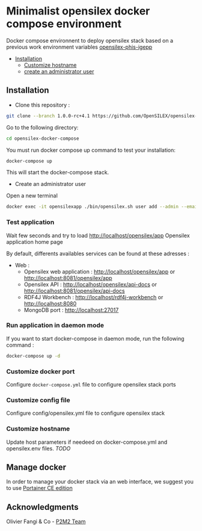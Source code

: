 
# Minimalist opensilex docker compose environment

Docker compose environnent to deploy opensilex stack based on a previous work environment variables [opensilex-phis-igepp](https://github.com/p2m2/opensilex-phis-igepp)

- [Installation](#installation)
  - [Customize hostname](#customize-hostname)
  - [create an administrator user](#create-an-administrator-user)

## Installation

- Clone this repository :

```bash
git clone --branch 1.0.0-rc+4.1 https://github.com/OpenSILEX/opensilex-docker-compose
```

Go to  the following directory:

```bash
cd opensilex-docker-compose
```

You must run docker compose up command to test your installation:

```bash
docker-compose up
```

This will start the docker-compose stack.

- Create an administrator user

Open a new terminal

```bash
docker exec -it opensilexapp ./bin/opensilex.sh user add --admin --email=admin@opensilex.org --lang=fr --firstName=firstName --lastName=lastName --password=admin
```

### Test application

Wait few seconds and try to load <http://localhost/opensilex/app> Opensilex application home page

By default, differents availables services can be found at these adresses :

- Web :
  - Opensilex web application : <http://localhost/opensilex/app> or <http://localhost:8081/opensilex/app>
  - Opensilex API : <http://localhost/opensilex/api-docs> or <http://localhost:8081/opensilex/api-docs>
  - RDF4J Workbench  : <http://localhost/rdf4j-workbench> or <http://localhost:8080>
  - MongoDB port : <http://localhost:27017>

### Run application in daemon mode

If you want to start docker-compose in daemon mode, run the following command :

```bash
docker-compose up -d 
```

### Customize docker port

Configure  ``docker-compose.yml`` file to configure opensilex stack ports

### Customize config file

Configure config/opensilex.yml file to configure opensilex stack

### Customize hostname

Update host parameters if needeed on docker-compose.yml and  opensilex.env files.
*TODO*

## Manage docker

In order to manage your docker stack via an web interface, we suggest you to use [Portainer CE edition](https://docs.portainer.io/start/install?_ga=2.152302650.2059608137.1662022383-1714209046.1662022383)

## Acknowledgments

Olivier Fangi & Co - [P2M2 Team](https://github.com/p2m2)
